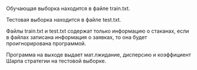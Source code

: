 Обучающая выборка находится в файле train.txt.

Тестовая выборка находится в файле test.txt.

Файлы train.txt и test.txt содержат только информацию о стаканах, если в файлах записана информация о заявках, то она будет проигнорирована программой.

Программа на выходе выдает мат.лжидание, дисперсию и коэффициент Шарпа стратегии на тестовой выборке.
